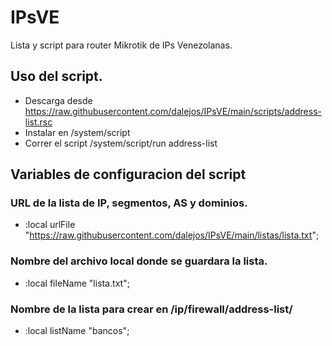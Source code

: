 # IPsVE
Lista y script para router Mikrotik de IPs Venezolanas.


## Uso del script.
- Descarga desde https://raw.githubusercontent.com/dalejos/IPsVE/main/scripts/address-list.rsc
- Instalar en /system/script
- Correr el script /system/script/run address-list

## Variables de configuracion del script

### URL de la lista de IP, segmentos, AS y dominios.
- :local urlFile "https://raw.githubusercontent.com/dalejos/IPsVE/main/listas/lista.txt";

### Nombre del archivo local donde se guardara la lista.
- :local fileName "lista.txt";

### Nombre de la lista para crear en /ip/firewall/address-list/
- :local listName "bancos";
